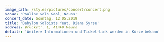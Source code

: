 ```yaml
---
image_path: /styles/pictures/concert/concert.png
venue: 'Pauline-Sels-Saal, Neuss'
concert_date: Sonntag, 12.05.2019
title: 'Babylon Soloists feat. Diana Syrse'
address: Brückstr. 1, 41460 Neuss
details: 'Weitere Informationen und Ticket-Link werden in Kürze bekannt gegeben'
---
```

